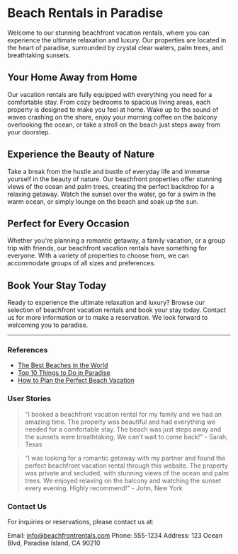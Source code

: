 <!--
Write me content for website with wallpaper which alt text is:

"A calming beach sunset with palm trees for a vacation rental or real estate website"

The name/title of the page should not be 1:1 copy of the alt text but rather a real content of the website which is using this wallpaper.

- Use markdown format 
- Start with the heading
- The content should look like a real website 
- Include real sections like references, contact, user stories, etc. use things relevant to the page purpose.
- Feel free to use structure like headings, bullets, numbering, blockquotes, paragraphs, horizontal lines, etc.
- You can use formatting like bold or _italic_
- You can include UTF-8 emojis
- Links should be only #hash anchors (and you can refer to the document itself)
- Do not include images
-->

<!--font:Poppins-->

# Beach Rentals in Paradise

Welcome to our stunning beachfront vacation rentals, where you can experience the ultimate relaxation and luxury. Our properties are located in the heart of paradise, surrounded by crystal clear waters, palm trees, and breathtaking sunsets. 

## Your Home Away from Home

Our vacation rentals are fully equipped with everything you need for a comfortable stay. From cozy bedrooms to spacious living areas, each property is designed to make you feel at home. Wake up to the sound of waves crashing on the shore, enjoy your morning coffee on the balcony overlooking the ocean, or take a stroll on the beach just steps away from your doorstep.

## Experience the Beauty of Nature

Take a break from the hustle and bustle of everyday life and immerse yourself in the beauty of nature. Our beachfront properties offer stunning views of the ocean and palm trees, creating the perfect backdrop for a relaxing getaway. Watch the sunset over the water, go for a swim in the warm ocean, or simply lounge on the beach and soak up the sun.

## Perfect for Every Occasion

Whether you're planning a romantic getaway, a family vacation, or a group trip with friends, our beachfront vacation rentals have something for everyone. With a variety of properties to choose from, we can accommodate groups of all sizes and preferences. 

## Book Your Stay Today

Ready to experience the ultimate relaxation and luxury? Browse our selection of beachfront vacation rentals and book your stay today. Contact us for more information or to make a reservation. We look forward to welcoming you to paradise.

---

### References

- [The Best Beaches in the World](#)
- [Top 10 Things to Do in Paradise](#)
- [How to Plan the Perfect Beach Vacation](#)

### User Stories

> "I booked a beachfront vacation rental for my family and we had an amazing time. The property was beautiful and had everything we needed for a comfortable stay. The beach was just steps away and the sunsets were breathtaking. We can't wait to come back!" - Sarah, Texas

> "I was looking for a romantic getaway with my partner and found the perfect beachfront vacation rental through this website. The property was private and secluded, with stunning views of the ocean and palm trees. We enjoyed relaxing on the balcony and watching the sunset every evening. Highly recommend!" - John, New York

### Contact Us

For inquiries or reservations, please contact us at:

Email: info@beachfrontrentals.com
Phone: 555-1234
Address: 123 Ocean Blvd, Paradise Island, CA 90210
